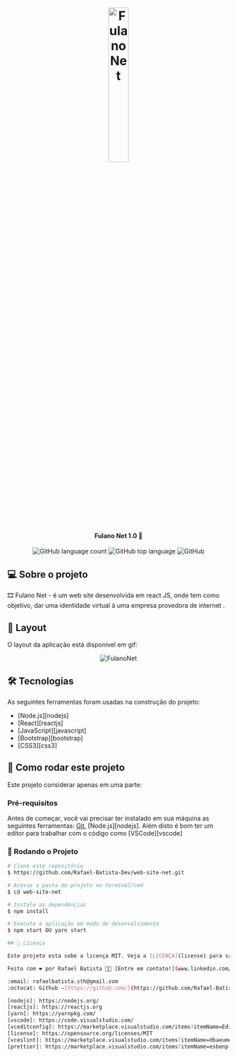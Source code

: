 <h1 align="center">
    <img alt="FulanoNet" width= '30%' title="#FulanoNet" src="https://github.com/Rafael-Batista-Dev/web-site-net/blob/master/assets/marvel.png" />
</h1>

<h4 align="center"> 
	 Fulano Net 1.0 🚀
</h4>

<p align="center">
 <img alt="GitHub language count" src="https://img.shields.io/github/languages/count/Rafael-Batista-Dev/web-site-net">

 <img alt="GitHub top language" src="https://img.shields.io/github/languages/top/Rafael-Batista-Dev/web-site-net">

 <img alt="GitHub" src="https://img.shields.io/github/license/Rafael-Batista-Dev/web-site-net">

</p>

## 💻 Sobre o projeto

🎞️ Fulano Net - é um web site desenvolvida em react JS, onde tem como objetivo, dar uma identidade virtual à uma empresa provedora de internet .

## 📢 Layout

O layout da aplicação está disponível em gif:

<p align="center" width= '90%'>
<img alt="FulanoNet" title="#FulanoNet" src="https://github.com/Rafael-Batista-Dev/web-site-net/blob/master/assets/web-site-net.gif" />
</p>

## 🛠 Tecnologias

As seguintes ferramentas foram usadas na construção do projeto:

- [Node.js][nodejs]
- [React][reactjs]
- [JavaScript][javascript]
- [Bootstrap][bootstrap]
- [CSS3][css3]

## 🚀 Como rodar este projeto

Este projeto considerar apenas em uma parte:

### Pré-requisitos

Antes de começar, você vai precisar ter instalado em sua máquina as seguintes ferramentas:
[Git](https://git-scm.com), [Node.js][nodejs].
Além disto é bom ter um editor para trabalhar com o código como [VSCode][vscode]

### 🎲 Rodando o Projeto

```bash
# Clone este repositório
$ https://github.com/Rafael-Batista-Dev/web-site-net.git

# Acesse a pasta do projeto no terminal/cmd
$ cd web-site-net

# Instale as dependências
$ npm install

# Execute a aplicação em modo de desenvolvimento
$ npm start OU yarn start

## 📝 Licença

Este projeto esta sobe a licença MIT. Veja a [LICENÇA](license) para saber mais.

Feito com ❤️ por Rafael Batista 👋🏽 [Entre em contato!](www.linkedin.com/in/rafael-batista-dev)

:email: rafaelbatista.sth@gmail.com
:octocat: Github –[https://github.com/](https://github.com/Rafael-Batista-Dev)

[nodejs]: https://nodejs.org/
[reactjs]: https://reactjs.org
[yarn]: https://yarnpkg.com/
[vscode]: https://code.visualstudio.com/
[vceditconfig]: https://marketplace.visualstudio.com/items?itemName=EditorConfig.EditorConfig
[license]: https://opensource.org/licenses/MIT
[vceslint]: https://marketplace.visualstudio.com/items?itemName=dbaeumer.vscode-eslint
[prettier]: https://marketplace.visualstudio.com/items?itemName=esbenp.prettier-vscode
```
